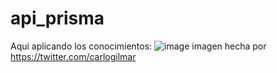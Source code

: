 # api_prisma
Aqui aplicando los conocimientos:
![image](https://user-images.githubusercontent.com/33709574/167231208-582b22a7-01fb-4bb1-962f-88deafb3c9bf.png)
imagen hecha por https://twitter.com/carlogilmar
